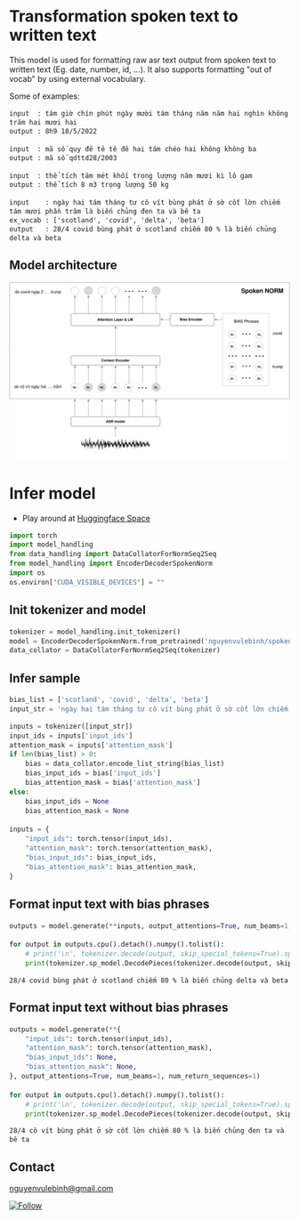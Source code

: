 # Transformation spoken text to written text

This model is used for formatting raw asr text output from spoken text to written text (Eg. date, number, id, ...). It also supports formatting "out of vocab" by using external vocabulary. 

Some of examples:
```text
input  : tám giờ chín phút ngày mười tám tháng năm năm hai nghìn không trăm hai mươi hai
output : 8h9 18/5/2022

input  : mã số quy đê tê tê đê hai tám chéo hai không không ba
output : mã số qdttd28/2003

input  : thể tích tám mét khối trọng lượng năm mươi ki lô gam
output : thể tích 8 m3 trọng lượng 50 kg

input    : ngày hai tám tháng tư cô vít bùng phát ở sờ cốt lờn chiếm tám mươi phần trăm là biến chủng đen ta và bê ta
ex_vocab : ['scotland', 'covid', 'delta', 'beta']
output   : 28/4 covid bùng phát ở scotland chiếm 80 % là biến chủng delta và beta

```


## Model architecture
![Model architecture](./spoken_norm_model.svg)

# Infer model

- Play around at [Huggingface Space](https://huggingface.co/spaces/nguyenvulebinh/spoken-norm)


```python
import torch
import model_handling
from data_handling import DataCollatorForNormSeq2Seq
from model_handling import EncoderDecoderSpokenNorm
import os
os.environ["CUDA_VISIBLE_DEVICES"] = ""
```

## Init tokenizer and model


```python
tokenizer = model_handling.init_tokenizer()
model = EncoderDecoderSpokenNorm.from_pretrained('nguyenvulebinh/spoken-norm', cache_dir=model_handling.cache_dir)
data_collator = DataCollatorForNormSeq2Seq(tokenizer)
```

## Infer sample


```python
bias_list = ['scotland', 'covid', 'delta', 'beta']
input_str = 'ngày hai tám tháng tư cô vít bùng phát ở sờ cốt lờn chiếm tám mươi phần trăm là biến chủng đen ta và bê ta'
```


```python
inputs = tokenizer([input_str])
input_ids = inputs['input_ids']
attention_mask = inputs['attention_mask']
if len(bias_list) > 0:
    bias = data_collator.encode_list_string(bias_list)
    bias_input_ids = bias['input_ids']
    bias_attention_mask = bias['attention_mask']
else:
    bias_input_ids = None
    bias_attention_mask = None

inputs = {
    "input_ids": torch.tensor(input_ids),
    "attention_mask": torch.tensor(attention_mask),
    "bias_input_ids": bias_input_ids,
    "bias_attention_mask": bias_attention_mask,
}
```

## Format input text **with** bias phrases


```python
outputs = model.generate(**inputs, output_attentions=True, num_beams=1, num_return_sequences=1)

for output in outputs.cpu().detach().numpy().tolist():
    # print('\n', tokenizer.decode(output, skip_special_tokens=True).split(), '\n')
    print(tokenizer.sp_model.DecodePieces(tokenizer.decode(output, skip_special_tokens=True).split()))
```

    28/4 covid bùng phát ở scotland chiếm 80 % là biến chủng delta và beta


## Format input text **without** bias phrases


```python
outputs = model.generate(**{
    "input_ids": torch.tensor(input_ids),
    "attention_mask": torch.tensor(attention_mask),
    "bias_input_ids": None,
    "bias_attention_mask": None,
}, output_attentions=True, num_beams=1, num_return_sequences=1)

for output in outputs.cpu().detach().numpy().tolist():
    # print('\n', tokenizer.decode(output, skip_special_tokens=True).split(), '\n')
    print(tokenizer.sp_model.DecodePieces(tokenizer.decode(output, skip_special_tokens=True).split()))
```

    28/4 cô vít bùng phát ở sờ cốt lờn chiếm 80 % là biến chủng đen ta và bê ta


## Contact 

nguyenvulebinh@gmail.com

[![Follow](https://img.shields.io/twitter/follow/nguyenvulebinh?style=social)](https://twitter.com/intent/follow?screen_name=nguyenvulebinh)

